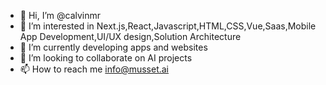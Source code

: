 - 👋 Hi, I’m @calvinmr
- 👀 I’m interested in Next.js,React,Javascript,HTML,CSS,Vue,Saas,Mobile App Development,UI/UX design,Solution Architecture
- 🌱 I’m currently developing apps and websites
- 💞️ I’m looking to collaborate on  AI projects
- 📫 How to reach me info@musset.ai

<!---
calvinmr/calvinmr is a ✨ special ✨ repository because its `README.md` (this file) appears on your GitHub profile.
You can click the Preview link to take a look at your changes.
--->
